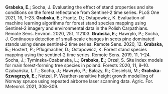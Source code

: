 **Grabska, E.**; Socha, J. Evaluating the effect of stand properties and site conditions on the forest reflectance from Sentinel-2 time series. PLoS One 2021, 16, 1–23.
**Grabska, E.**; Frantz, D.; Ostapowicz, K. Evaluation of machine learning algorithms for forest stand species mapping using Sentinel-2 imagery and environmental data in the Polish Carpathians. Remote Sens. Environ. 2020, 251, 112103.
**Grabska, E.**; Hawrylo, P.; Socha, J. Continuous detection of small-scale changes in scots pine dominated stands using dense sentinel-2 time series. Remote Sens. 2020, 12.
**Grabska, E.**; Hostert, P.; Pflugmacher, D.; Ostapowicz, K. Forest stand species mapping using the sentinel-2 time series. Remote Sens. 2019, 11, 1–24.
Socha, J.; Tyminska-Czabanska, L.; **Grabska, E.**; Orzeł, S. Site index models for main forest-forming tree species in poland. Forests 2020, 11, 8–10.
Czabańska, L.T.; Socha, J.; Hawryło, P.; Bałazy, R.; Ciesielski, M.; **Grabska-Szwagrzyk, E.**; Netzel, P. Weather-sensitive height growth modelling of Norway spruce using repeated airborne laser scanning data. Agric. For. Meteorol. 2021, 308–309.
